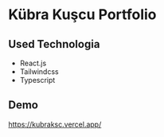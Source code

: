 # Kübra Kuşcu Portfolio

## Used Technologia 

- React.js
- Tailwindcss
- Typescript

## Demo 

https://kubraksc.vercel.app/


